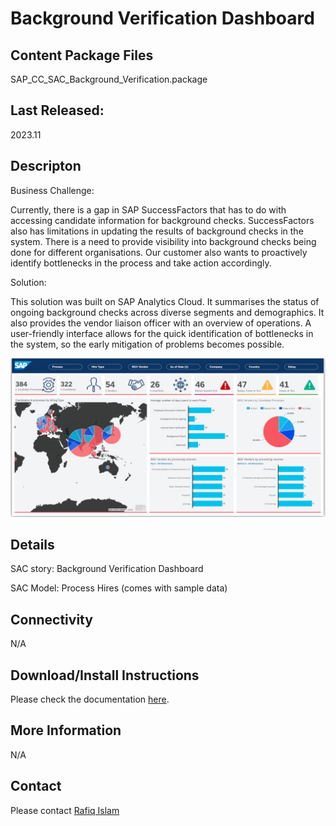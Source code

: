 # Background Verification Dashboard

## Content Package Files
SAP_CC_SAC_Background_Verification.package

## Last Released:
2023.11

## Descripton
Business Challenge:

Currently, there is a gap in SAP SuccessFactors that has to do with accessing candidate information for background checks. SuccessFactors also has limitations in updating the results of background checks in the system. There is a need to provide visibility into background checks being done for different organisations. Our customer also wants to proactively identify bottlenecks in the process and take action accordingly.

Solution:

This solution was built on SAP Analytics Cloud. It summarises the status of ongoing background checks across diverse segments and demographics. It also provides the vendor liaison officer with an overview of operations. A user-friendly interface allows for the quick identification of bottlenecks in the system, so the early mitigation of problems becomes possible.

![Background_Verification](Background_Verification_Screenshot.png)

## Details
SAC story: Background Verification Dashboard

SAC Model: Process Hires (comes with sample data)

## Connectivity
N/A

## Download/Install Instructions
Please check the documentation [here](https://help.sap.com/docs/SAP_ANALYTICS_CLOUD/42093f14b43c485fbe3adbbe81eff6c8/603e26204ce14bd8b5f9729a8123636f.html).

## More Information
N/A 

## Contact
Please contact [Rafiq Islam](mailto:rafiq.islam@sap.com)
